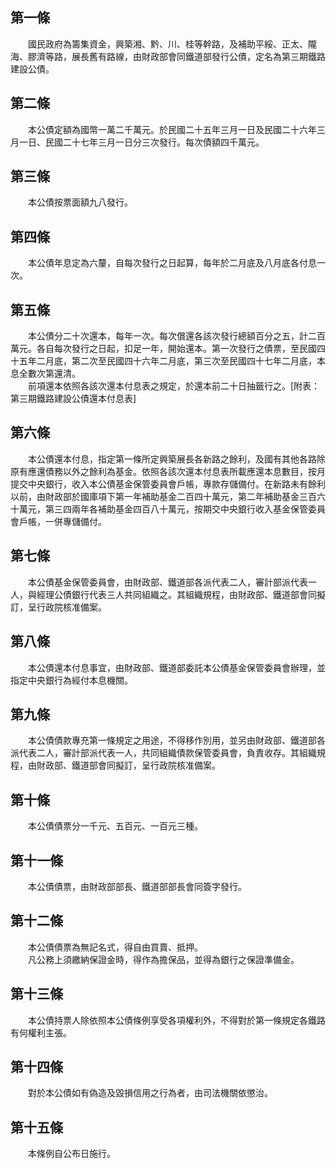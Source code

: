 第一條 
-------
　　國民政府為籌集資金，興築湘、黔、川、桂等幹路，及補助平綏、正太、隴海、膠濟等路，展長舊有路線，由財政部會同鐵道部發行公債，定名為第三期鐵路建設公債。  


第二條 
-------
　　本公債定額為國幣一萬二千萬元。於民國二十五年三月一日及民國二十六年三月一日、民國二十七年三月一日分三次發行。每次債額四千萬元。  


第三條 
-------
　　本公債按票面額九八發行。  


第四條 
-------
　　本公債年息定為六釐，自每次發行之日起算，每年於二月底及八月底各付息一次。  


第五條 
-------
　　本公債分二十次還本，每年一次。每次償還各該次發行總額百分之五，計二百萬元。各自每次發行之日起，扣足一年，開始還本。第一次發行之債票，至民國四十五年二月底，第二次至民國四十六年二月底，第三次至民國四十七年二月底，本息全數次第還清。  
　　前項還本依照各該次還本付息表之規定，於還本前二十日抽籤行之。[附表：第三期鐵路建設公債還本付息表]  


第六條 
-------
　　本公債還本付息，指定第一條所定興築展長各新路之餘利，及國有其他各路除原有應還債務以外之餘利為基金。依照各該次還本付息表所載應還本息數目，按月提交中央銀行，收入本公債基金保管委員會戶帳，專款存儲備付。在新路未有餘利以前，由財政部於國庫項下第一年補助基金二百四十萬元，第二年補助基金三百六十萬元，第三四兩年各補助基金四百八十萬元，按期交中央銀行收入基金保管委員會戶帳，一併專儲備付。  


第七條 
-------
　　本公債基金保管委員會，由財政部、鐵道部各派代表二人，審計部派代表一人，與經理公債銀行代表三人共同組織之。其組織規程，由財政部、鐵道部會同擬訂，呈行政院核准備案。  


第八條 
-------
　　本公債還本付息事宜，由財政部、鐵道部委託本公債基金保管委員會辦理，並指定中央銀行為經付本息機關。  


第九條 
-------
　　本公債債款專充第一條規定之用途，不得移作別用，並另由財政部、鐵道部各派代表二人，審計部派代表一人，共同組織債款保管委員會，負責收存。其組織規程，由財政部、鐵道部會同擬訂，呈行政院核准備案。  


第十條 
-------
　　本公債債票分一千元、五百元、一百元三種。  


第十一條 
---------
　　本公債債票，由財政部部長、鐵道部部長會同簽字發行。  


第十二條 
---------
　　本公債債票為無記名式，得自由買賣、抵押。  
　　凡公務上須繳納保證金時，得作為擔保品，並得為銀行之保證準備金。  


第十三條 
---------
　　本公債持票人除依照本公債條例享受各項權利外，不得對於第一條規定各鐵路有何權利主張。  


第十四條 
---------
　　對於本公債如有偽造及毀損信用之行為者，由司法機關依懲治。  


第十五條 
---------
　　本條例自公布日施行。